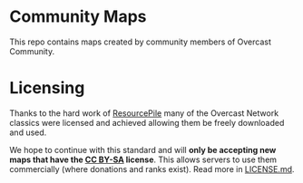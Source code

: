Community Maps
==============

This repo contains maps created by community members of Overcast Community.

# Licensing

Thanks to the hard work of [ResourcePile](https://mcresourcepile.github.io/) many of the Overcast Network classics were licensed and achieved allowing them be freely downloaded and used.

We hope to continue with this standard and will **only be accepting new maps that have the [CC BY-SA](https://creativecommons.org/licenses/by-sa/4.0/) license**. This allows servers to use them commercially (where donations and ranks exist). Read more in [LICENSE.md](LICENSE.md).
